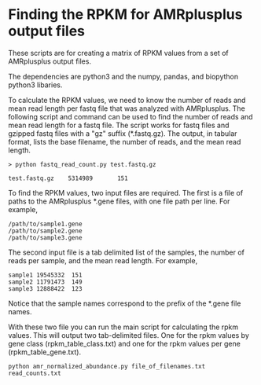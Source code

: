 # Finding the RPKM for AMRplusplus output files

These scripts are for creating a matrix of RPKM values from a set of AMRplusplus output files.

The dependencies are python3 and the numpy, pandas, and biopython python3 libaries.

To calculate the RPKM values, we need to know the number of reads and mean read length per fastq file that was analyzed with AMRplusplus. The following script and command can be used to find the number of reads and mean read length for a fastq file. The script works for fastq files and gzipped fastq files with a "gz" suffix (\*.fastq.gz). The output, in tabular format, lists the base filename, the number of reads, and the mean read length.

```
> python fastq_read_count.py test.fastq.gz

test.fastq.gz    5314989       151
```

To find the RPKM values, two input files are required. The first is a file of paths to the AMRplusplus \*.gene files, with one file path per line. For example, 
```
/path/to/sample1.gene
/path/to/sample2.gene
/path/to/sample3.gene
```

The second input file is a tab delimited list of the samples, the number of reads per sample, and the mean read length. For example, 
```
sample1 19545332  151
sample2 11791473  149
sample3 12888422  123
```
Notice that the sample names correspond to the prefix of the \*.gene file names.

With these two file you can run the main script for calculating the rpkm values. This will output two tab-delimited files. One for the rpkm values by gene class (rpkm_table_class.txt) and one for the rpkm values per gene (rpkm_table_gene.txt). 

```
python amr_normalized_abundance.py file_of_filenames.txt read_counts.txt
```
